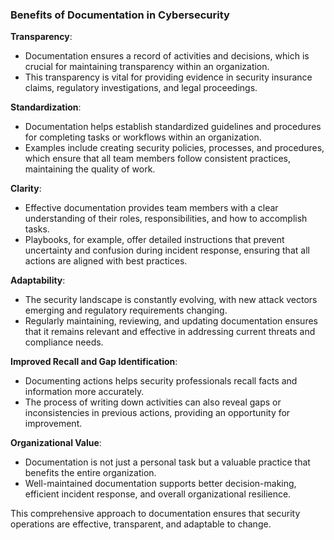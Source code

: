 ### Benefits of Documentation in Cybersecurity

**Transparency**:
- Documentation ensures a record of activities and decisions, which is crucial for maintaining transparency within an organization.
- This transparency is vital for providing evidence in security insurance claims, regulatory investigations, and legal proceedings.

**Standardization**:
- Documentation helps establish standardized guidelines and procedures for completing tasks or workflows within an organization.
- Examples include creating security policies, processes, and procedures, which ensure that all team members follow consistent practices, maintaining the quality of work.

**Clarity**:
- Effective documentation provides team members with a clear understanding of their roles, responsibilities, and how to accomplish tasks.
- Playbooks, for example, offer detailed instructions that prevent uncertainty and confusion during incident response, ensuring that all actions are aligned with best practices.

**Adaptability**:
- The security landscape is constantly evolving, with new attack vectors emerging and regulatory requirements changing.
- Regularly maintaining, reviewing, and updating documentation ensures that it remains relevant and effective in addressing current threats and compliance needs.

**Improved Recall and Gap Identification**:
- Documenting actions helps security professionals recall facts and information more accurately.
- The process of writing down activities can also reveal gaps or inconsistencies in previous actions, providing an opportunity for improvement.

**Organizational Value**:
- Documentation is not just a personal task but a valuable practice that benefits the entire organization.
- Well-maintained documentation supports better decision-making, efficient incident response, and overall organizational resilience.

This comprehensive approach to documentation ensures that security operations are effective, transparent, and adaptable to change.